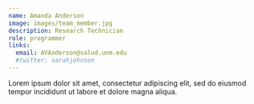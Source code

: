 ```yaml
---
name: Amanda Anderson
image: images/team_member.jpg
description: Research Technician
role: programmer
links:
  email: AVAnderson@salud.unm.edu
  #twitter: sarahjohnson
---
```


Lorem ipsum dolor sit amet, consectetur adipiscing elit, sed do eiusmod tempor incididunt ut labore et dolore magna aliqua.
